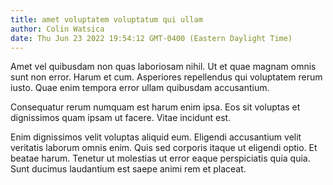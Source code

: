```yaml
---
title: amet voluptatem voluptatum qui ullam
author: Colin Watsica
date: Thu Jun 23 2022 19:54:12 GMT-0400 (Eastern Daylight Time)
---
```

Amet vel quibusdam non quas laboriosam nihil. Ut et quae magnam omnis sunt non error. Harum et cum. Asperiores repellendus qui voluptatem rerum iusto. Quae enim tempora error ullam quibusdam accusantium.

 Consequatur rerum numquam est harum enim ipsa. Eos sit voluptas et dignissimos quam ipsam ut facere. Vitae incidunt est.

 Enim dignissimos velit voluptas aliquid eum. Eligendi accusantium velit veritatis laborum omnis enim. Quis sed corporis itaque ut eligendi optio. Et beatae harum. Tenetur ut molestias ut error eaque perspiciatis quia quia. Sunt ducimus laudantium est saepe animi rem et placeat.